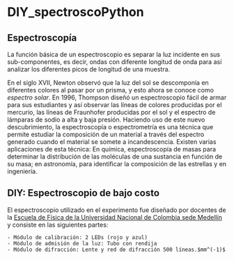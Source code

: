 # DIY_spectroscoPython

## Espectroscopía

La función básica de un espectroscopio es separar la luz incidente en sus sub-componentes, es decir, ondas con diferente longitud de onda para así analizar los diferentes picos de longitud de una muestra.

En el siglo XVII, Newton observó que la luz del sol se descomponía en diferentes colores al pasar por un prisma, y esto ahora se conoce como _espectro solar_. En 1996, Thompson diseñó un espectroscopio fácil de armar para sus estudiantes y así observar las líneas de colores  producidas por el mercurio, las líneas de Fraunhofer producidas por el sol y el espectro de lámparas de sodio a alta y baja presión. Haciendo uso de este nuevo descubrimiento, la espectroscopía o espectrometría es una técnica que permite estudiar la composición de un material a través del espectro generado cuando el material se somete a incandescencia. Existen varias aplicaciones de esta técnica: En química, espectroscopía de masas para determinar la distribución de las moléculas de una sustancia en función de su masa; en astronomía, para identificar la composición de las estrellas y en ingeniería.

## DIY: Espectroscopio de bajo costo

El espectroscopio utilizado en el experimento fue diseñado por docentes de la [Escuela de Física de la Universidad Nacional de Colombia sede Medellín](https://medellin.unal.edu.co/~ludifisica/images/docs/introduccion.pdf) y consiste en las siguientes partes:

	- Módulo de calibración: 2 LEDs (rojo y azul)
	- Módulo de admisión de la luz: Tubo con rendija
	- Módulo de difracción: Lente y red de difracción 500 líneas.$mm^(-1)$



